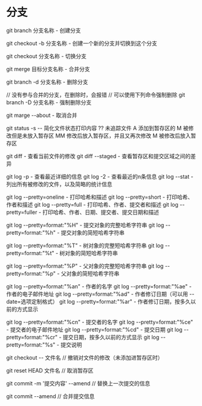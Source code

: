 # 分支

git branch 分支名称    - 创建分支

git checkout -b 分支名称     - 创建一个新的分支并切换到这个分支

git checkout  分支名称      - 切换分支

git merge 目标分支名称          - 合并分支

git branch -d 分支名称     - 删除分支

// 没有参与合并的分支，在删除时，会报错
// 可以使用下列命令强制删除
git branch -D 分支名称     - 强制删除分支

git marge --about   - 取消合并


git status -s   -- 简化文件状态打印内容
    ??   未追踪文件
    A    添加到暂存区的
     M   被修改但是未放入暂存区
    MM   修改后放入暂存区，并且又再次修改
    M    被修改后放入暂存区



git diff            - 查看当前文件的修改
git diff --staged   - 查看暂存区和提交区域之间的差异

git log -p    - 查看最近详细的信息
git log -2    - 查看最近的n条信息
git log --stat  - 列出所有被修改的文件，以及简略的统计信息

git log --pretty=oneline    - 打印哈希和描述
git log --pretty=short    - 打印哈希、作者和描述
git log --pretty=full    - 打印哈希、作者、提交者和描述
git log --pretty=fuller    - 打印哈希、作者、日期、提交者、提交日期和描述

git log --pretty=format:"%H"    - 提交对象的完整哈希字符串
git log --pretty=format:"%h"    - 提交对象的简短哈希字符串

git log --pretty=format:"%T"    - 树对象的完整短哈希字符串
git log --pretty=format:"%t"    - 树对象的简短哈希字符串

git log --pretty=format:"%P"    - 父对象的完整短哈希字符串
git log --pretty=format:"%p"    - 父对象的简短哈希字符串

git log --pretty=format:"%an"    - 作者的名字
git log --pretty=format:"%ae"    - 作者的电子邮件地址
git log --pretty=format:"%ad"    - 作者修订日期（可以用 --date=选项定制格式）
git log --pretty=format:"%ar"    - 作者修订日期，按多久以前的方式显示

git log --pretty=format:"%cn"    - 提交者的名字
git log --pretty=format:"%ce"    - 提交者的电子邮件地址
git log --pretty=format:"%cd"    - 提交日期
git log --pretty=format:"%cr"    - 提交日期，按多久以前的方式显示
git log --pretty=format:"%s"     - 提交说明


git checkout -- 文件名   // 撤销对文件的修改（未添加进暂存区时）

git reset HEAD 文件名   // 取消暂存区

git commit -m '提交内容' --amend   // 替换上一次提交的信息

git commit --amend   // 合并提交信息